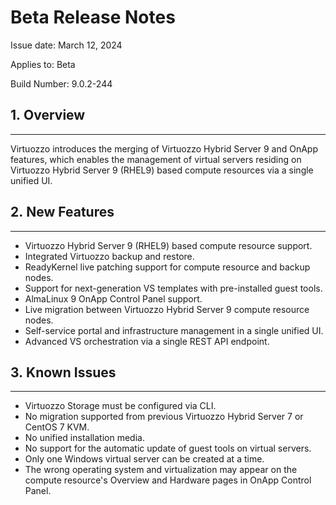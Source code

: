 # Beta Release Notes

Issue date: March 12, 2024

Applies to: Beta

Build Number: 9.0.2-244

## 1. Overview

------------------------------------------------------------------------

Virtuozzo introduces the merging of Virtuozzo Hybrid Server 9 and OnApp features, which enables the management of virtual servers residing on Virtuozzo Hybrid Server 9 (RHEL9) based compute resources via a single unified UI.

## 2. New Features

------------------------------------------------------------------------

-   Virtuozzo Hybrid Server 9 (RHEL9) based compute resource support.
-   Integrated Virtuozzo backup and restore.
-   ReadyKernel live patching support for compute resource and backup nodes.
-   Support for next-generation VS templates with pre-installed guest tools.
-   AlmaLinux 9 OnApp Control Panel support.
-   Live migration between Virtuozzo Hybrid Server 9 compute resource nodes.
-   Self-service portal and infrastructure management in a single unified UI.
-   Advanced VS orchestration via a single REST API endpoint.

## 3. Known Issues

------------------------------------------------------------------------

-   Virtuozzo Storage must be configured via CLI. 
-   No migration supported from previous Virtuozzo Hybrid Server 7 or CentOS 7 KVM.
-   No unified installation media.
-   No support for the automatic update of guest tools on virtual servers.
-   Only one Windows virtual server can be created at a time.
-   The wrong operating system and virtualization may appear on the compute resource's Overview and Hardware pages in OnApp Control Panel.



